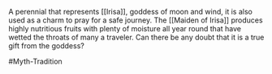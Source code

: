 A perennial that represents <span class="miscellaneous">[[Irisa]]</span>, goddess of moon and wind, it is also used as a charm to pray for a safe journey.
The <span class="miscellaneous">[[Maiden of Irisa]]</span> produces highly nutritious fruits with plenty of moisture all year round that have wetted the throats of many a traveler.
Can there be any doubt that it is a true gift from the goddess?

#Myth-Tradition